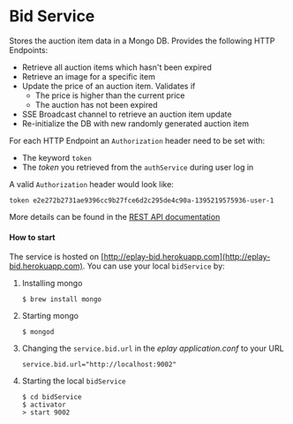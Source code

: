 # Bid Service
Stores the auction item data in a Mongo DB. Provides the following HTTP Endpoints:
- Retrieve all auction items which hasn't been expired
- Retrieve an image for a specific item
- Update the price of an auction item. Validates if
   - The price is higher than the current price
   - The auction has not been expired
- SSE Broadcast channel to retrieve an auction item update
- Re-initialize the DB with new randomly generated auction item

For each HTTP Endpoint an `Authorization` header need to be set with:
- The keyword `token`
- The *token* you retrieved from the `authService` during user log in

A valid `Authorization` header would look like:
```
token e2e272b2731ae9396cc9b27fce6d2c295de4c90a-1395219575936-user-1
```

More details can be found in the [REST API documentation](http://eplay-bid.herokuapp.com)

#### How to start
The service is hosted on [http://eplay-bid.herokuapp.com](http://eplay-bid.herokuapp.com). You can use your local
`bidService` by:

1. Installing mongo
    ```
    $ brew install mongo
    ```

2. Starting mongo
    ```
    $ mongod
    ```

3. Changing the `service.bid.url` in the *eplay application.conf* to your URL
    ```
    service.bid.url="http://localhost:9002"
    ```

4. Starting the local `bidService`
    ```
    $ cd bidService
    $ activator
    > start 9002
    ```